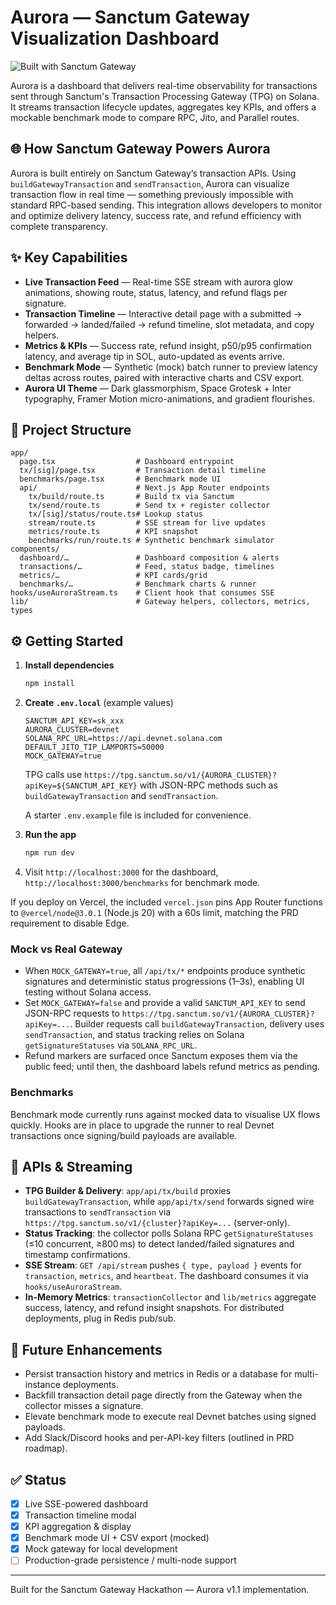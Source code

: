 # Aurora — Sanctum Gateway Visualization Dashboard

![Built with Sanctum Gateway](https://tpg.sanctum.so/assets/badge.svg)

Aurora is a dashboard that delivers real-time observability for transactions sent through Sanctum's Transaction Processing Gateway (TPG) on Solana. It streams transaction lifecycle updates, aggregates key KPIs, and offers a mockable benchmark mode to compare RPC, Jito, and Parallel routes.

## 🌐 How Sanctum Gateway Powers Aurora

Aurora is built entirely on Sanctum Gateway’s transaction APIs.
Using `buildGatewayTransaction` and `sendTransaction`, Aurora can visualize transaction flow in real time — something previously impossible with standard RPC-based sending.
This integration allows developers to monitor and optimize delivery latency, success rate, and refund efficiency with complete transparency.

## ✨ Key Capabilities

- **Live Transaction Feed** — Real-time SSE stream with aurora glow animations, showing route, status, latency, and refund flags per signature.
- **Transaction Timeline** — Interactive detail page with a submitted → forwarded → landed/failed → refund timeline, slot metadata, and copy helpers.
- **Metrics & KPIs** — Success rate, refund insight, p50/p95 confirmation latency, and average tip in SOL, auto-updated as events arrive.
- **Benchmark Mode** — Synthetic (mock) batch runner to preview latency deltas across routes, paired with interactive charts and CSV export.
- **Aurora UI Theme** — Dark glassmorphism, Space Grotesk + Inter typography, Framer Motion micro-animations, and gradient flourishes.

## 🧱 Project Structure

```
app/
  page.tsx                  # Dashboard entrypoint
  tx/[sig]/page.tsx         # Transaction detail timeline
  benchmarks/page.tsx       # Benchmark mode UI
  api/                      # Next.js App Router endpoints
    tx/build/route.ts       # Build tx via Sanctum
    tx/send/route.ts        # Send tx + register collector
    tx/[sig]/status/route.ts# Lookup status
    stream/route.ts         # SSE stream for live updates
    metrics/route.ts        # KPI snapshot
    benchmarks/run/route.ts # Synthetic benchmark simulator
components/
  dashboard/…               # Dashboard composition & alerts
  transactions/…            # Feed, status badge, timelines
  metrics/…                 # KPI cards/grid
  benchmarks/…              # Benchmark charts & runner
hooks/useAuroraStream.ts    # Client hook that consumes SSE
lib/                        # Gateway helpers, collectors, metrics, types
```

## ⚙️ Getting Started

1. **Install dependencies**
   ```bash
   npm install
   ```
2. **Create `.env.local`** (example values)
   ```env
   SANCTUM_API_KEY=sk_xxx
   AURORA_CLUSTER=devnet
   SOLANA_RPC_URL=https://api.devnet.solana.com
   DEFAULT_JITO_TIP_LAMPORTS=50000
   MOCK_GATEWAY=true
   ```
   TPG calls use `https://tpg.sanctum.so/v1/{AURORA_CLUSTER}?apiKey=${SANCTUM_API_KEY}` with JSON-RPC methods such as `buildGatewayTransaction` and `sendTransaction`.

   A starter `.env.example` file is included for convenience.
3. **Run the app**
   ```bash
   npm run dev
   ```
4. Visit `http://localhost:3000` for the dashboard, `http://localhost:3000/benchmarks` for benchmark mode.

If you deploy on Vercel, the included `vercel.json` pins App Router functions to `@vercel/node@3.0.1` (Node.js 20) with a 60s limit, matching the PRD requirement to disable Edge.

### Mock vs Real Gateway

- When `MOCK_GATEWAY=true`, all `/api/tx/*` endpoints produce synthetic signatures and deterministic status progressions (1–3s), enabling UI testing without Solana access.
- Set `MOCK_GATEWAY=false` and provide a valid `SANCTUM_API_KEY` to send JSON-RPC requests to `https://tpg.sanctum.so/v1/{AURORA_CLUSTER}?apiKey=...`. Builder requests call `buildGatewayTransaction`, delivery uses `sendTransaction`, and status tracking relies on Solana `getSignatureStatuses` via `SOLANA_RPC_URL`.
- Refund markers are surfaced once Sanctum exposes them via the public feed; until then, the dashboard labels refund metrics as pending.

### Benchmarks

Benchmark mode currently runs against mocked data to visualise UX flows quickly. Hooks are in place to upgrade the runner to real Devnet transactions once signing/build payloads are available.

## 🔌 APIs & Streaming

- **TPG Builder & Delivery**: `app/api/tx/build` proxies `buildGatewayTransaction`, while `app/api/tx/send` forwards signed wire transactions to `sendTransaction` via `https://tpg.sanctum.so/v1/{cluster}?apiKey=...` (server-only).
- **Status Tracking**: the collector polls Solana RPC `getSignatureStatuses` (≤10 concurrent, ≥800 ms) to detect landed/failed signatures and timestamp confirmations.
- **SSE Stream**: `GET /api/stream` pushes `{ type, payload }` events for `transaction`, `metrics`, and `heartbeat`. The dashboard consumes it via `hooks/useAuroraStream`.
- **In-Memory Metrics**: `transactionCollector` and `lib/metrics` aggregate success, latency, and refund insight snapshots. For distributed deployments, plug in Redis pub/sub.

## 🧭 Future Enhancements

- Persist transaction history and metrics in Redis or a database for multi-instance deployments.
- Backfill transaction detail page directly from the Gateway when the collector misses a signature.
- Elevate benchmark mode to execute real Devnet batches using signed payloads.
- Add Slack/Discord hooks and per-API-key filters (outlined in PRD roadmap).

## ✅ Status

- [x] Live SSE-powered dashboard
- [x] Transaction timeline modal
- [x] KPI aggregation & display
- [x] Benchmark mode UI + CSV export (mocked)
- [x] Mock gateway for local development
- [ ] Production-grade persistence / multi-node support

---
Built for the Sanctum Gateway Hackathon — Aurora v1.1 implementation.

